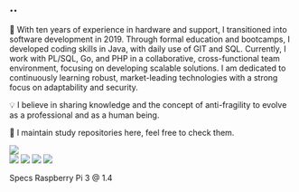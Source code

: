 
## ..
:flashlight: With ten years of experience in hardware and support, I transitioned into software development in 2019. Through formal education and bootcamps, I developed coding skills in Java, with daily use of GIT and SQL. Currently, I work with PL/SQL, Go, and PHP in a collaborative, cross-functional team environment, focusing on developing scalable solutions. I am dedicated to continuously learning robust, market-leading technologies with a strong focus on adaptability and security.

💡 I believe in sharing knowledge and the concept of anti-fragility to evolve as a professional and as a human being.

📝 I maintain study repositories here, feel free to check them.

<div>
<a href="https://www.linkedin.com/in/guilhermethomas/?locale=en_US" target="_blank"><img src="https://img.shields.io/badge/-LinkedIn-%230077B5?style=for-the-badge&logo=linkedin&logoColor=white" target="_blank"></a>
 
</div>

<div>
 <img src="https://img.shields.io/badge/Java-ED8B00?style=for-the-badge&logo=java&logoColor=white" target="_blank">
 <img src="https://img.shields.io/badge/go-%2300ADD8.svg?style=for-the-badge&logo=go&logoColor=white" target="_blank">
 <img src="https://img.shields.io/badge/postgres-%23316192.svg?style=for-the-badge&logo=postgresql&logoColor=white" target="_blank">
 <img src="https://img.shields.io/badge/shell_script-%23121011.svg?style=for-the-badge&logo=gnu-bash&logoColor=white" target="_blank">

 

 
</div>

Specs
Raspberry Pi 3 @ 1.4
  

